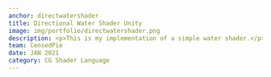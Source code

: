 ```yaml
---
anchor: directwatershader
title: Directional Water Shader Unity
image: img/portfolio/directwatershader.png
description: <p>This is my implementation of a simple water shader.</p><p>The shader uses a simple function to generate simple waves with gradient depth coloring which can be directed toward a point.</p></p><p>Source code here</p><a href="https://github.com/CensedPie/SimpleWaterShaderUnity">https://github.com/CensedPie/SimpleWaterShaderUnity</a> 
team: CensedPie
date: JAN 2021
category: CG Shader Language
---
```

